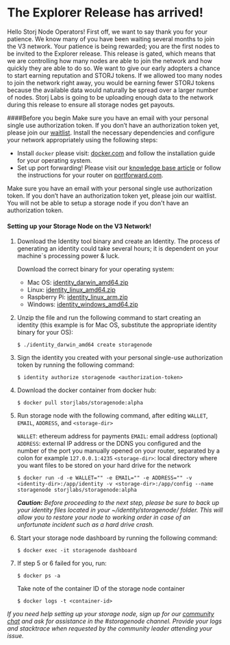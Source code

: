 # The Explorer Release has arrived!

Hello Storj Node Operators! First off, we want to say thank you for your patience. We know many of you have been waiting several months to join the V3 network. Your patience is being rewarded; you are the first nodes to be invited to the Explorer release. This release is gated, which means that we are controlling how many nodes are able to join the network and how quickly they are able to do so. We want to give our early adopters a chance to start earning reputation and STORJ tokens. If we allowed too many nodes to join the network right away, you would be earning fewer STORJ tokens because the available data would naturally be spread over a larger number of nodes. Storj Labs is going to be uploading enough data to the network during this release to ensure all storage nodes get payouts.

####Before you begin
Make sure you have an email with your personal single use authorization token. If you don’t have an authorization token yet, please join our [waitlist](https://storj.io/sign-up-farmer). Install the necessary dependencies and configure your network appropriately using the following steps: 

- Install `docker` please visit: [docker.com](https://docs.docker.com/install/) and follow the installation guide for your operating system. 
- Set up port forwarding! Please visit our [knowledge base article](https://storjlabs.atlassian.net/wiki/spaces/SCKB/pages/edit/4423868?draftId=4292802&draftShareId=dc880538-dc43-4ad1-9691-425adaea7c5c&) or follow the instructions for your router on [portforward.com](https://portforward.com/).

Make sure you have an email with your personal single use authorization token. If you don’t have an authorization token yet, please join our waitlist. You will not be able to setup a storage node if you don't have an authorization token.

#### Setting up your Storage Node on the V3 Network!

1) Download the Identity tool binary and create an Identity. The process of generating an identity could take several hours; it is dependent on your machine´s processing power & luck.

	Download the correct binary for your operating system:
	- Mac OS: [identity_darwin_amd64.zip](https://storj-v3-alpha-builds.storage.googleapis.com/a1027c7-go1.11/identity_darwin_amd64.zip )
	- Linux: [identity_linux_amd64.zip](https://storj-v3-alpha-builds.storage.googleapis.com/a1027c7-go1.11/identity_linux_amd64.zip )
	- Raspberry Pi: [identity_linux_arm.zip](https://storj-v3-alpha-builds.storage.googleapis.com/a1027c7-go1.11/identity_linux_arm.zip )
	- Windows: [identity_windows_amd64.zip](https://storj-v3-alpha-builds.storage.googleapis.com/a1027c7-go1.11/identity_windows_amd64.zip )

2) Unzip the file and run the following command to start creating an identity (this example is for Mac OS, substitute the appropriate identity binary for your OS):

	`$ ./identity_darwin_amd64 create storagenode`

3) Sign the identity you created with your personal single-use authorization token by running the following command: 

	`$ identity authorize storagenode <authorization-token>`

4) Download the docker container from docker hub: 

	`$ docker pull storjlabs/storagenode:alpha`

5) Run storage node with the following command, after editing `WALLET`, `EMAIL`, `ADDRESS`, and `<storage-dir>`
    
	`WALLET`: ethereum address for payments
    `EMAIL`: email address (optional)
    `ADDRESS`: external IP address or the DDNS you configured and the number of the port you manually opened on your router, separated by a colon for example `127.0.0.1:4235`
    `<storage-dir>`: local directory where you want files to be stored on your hard drive for the network

	`$ docker run -d -e WALLET="" -e EMAIL="" -e ADDRESS="" -v <identity-dir>:/app/identity -v <storage-dir>:/app/config --name storagenode storjlabs/storagenode:alpha`

	*__Caution:__ Before proceeding to the next step, please be sure to back up your identity files located in your ~/identity/storagenode/ folder. This will allow you to restore your node to working order in case of an unfortunate incident such as a hard drive crash.*

6) Start your storage node dashboard by running the following command:

	`$ docker exec -it storagenode dashboard`

7) If step 5 or 6 failed for you, run: 

	`$ docker ps -a`

	Take note of the container ID of the storage node container

	`$ docker logs -t <container-id>`

*If you need help setting up your storage node, sign up for our [community chat](https://community.storj.io/home) and ask for assistance in the #storagenode channel. Provide your logs and stacktrace when requested by the community leader attending your issue.*
